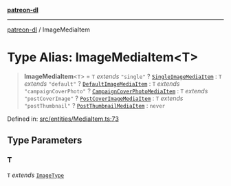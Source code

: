 [**patreon-dl**](../README.md)

***

[patreon-dl](../README.md) / ImageMediaItem

# Type Alias: ImageMediaItem\<T\>

> **ImageMediaItem**\<`T`\> = `T` *extends* `"single"` ? [`SingleImageMediaItem`](../interfaces/SingleImageMediaItem.md) : `T` *extends* `"default"` ? [`DefaultImageMediaItem`](../interfaces/DefaultImageMediaItem.md) : `T` *extends* `"campaignCoverPhoto"` ? [`CampaignCoverPhotoMediaItem`](../interfaces/CampaignCoverPhotoMediaItem.md) : `T` *extends* `"postCoverImage"` ? [`PostCoverImageMediaItem`](../interfaces/PostCoverImageMediaItem.md) : `T` *extends* `"postThumbnail"` ? [`PostThumbnailMediaItem`](../interfaces/PostThumbnailMediaItem.md) : `never`

Defined in: [src/entities/MediaItem.ts:73](https://github.com/patrickkfkan/patreon-dl/blob/4add035452a0337eb07608bde52caecf1dcf43e7/src/entities/MediaItem.ts#L73)

## Type Parameters

### T

`T` *extends* [`ImageType`](ImageType.md)
